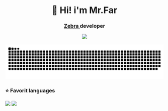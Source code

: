 <h1 align="center">👋 Hi! i'm Mr.Far</h1>

<h3 align="center"><a href="https://github.com/zebra-inc">Zebra </a>developer</h3>
<p align="center">
  <a href="https://discord.gg/spuGQYqXZh"><img src="https://img.shields.io/badge/-Discord-white?style=flat&logo=Discord&logoColor=#7B68EE" /></a>
 <br>
</p>
<img src="https://raw.githubusercontent.com/Platane/snk/output/github-contribution-grid-snake.svg">


### ⭐️ Favorit languages
<img src="https://img.shields.io/badge/Python-black?style=for-the-badge&logo=Python&logoColor=yellow"> <img src="https://img.shields.io/badge/Java-black?style=for-the-badge&logo=CoffeeScript&logoColor=orange">
